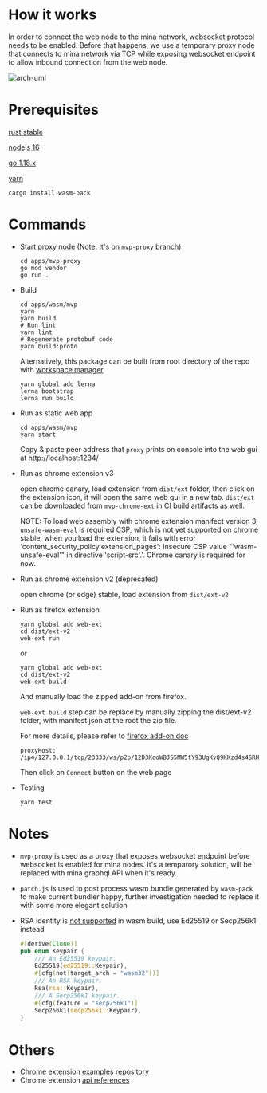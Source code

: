 # How it works

In order to connect the web node to the mina network, websocket protocol needs to be enabled. Before that happens, we use a temporary proxy node that connects to mina network via TCP while exposing websocket endpoint to allow inbound connection from the web node.

![arch-uml](http://www.plantuml.com/plantuml/proxy?cache=no&src=https://raw.githubusercontent.com/ChainSafe/mina-rs/main/docs/mvp-arch.iuml)

# Prerequisites

[rust stable](https://rustup.rs/)

[nodejs 16](https://nodejs.org/en/download/)

[go 1.18.x](https://go.dev/dl/)

[yarn](https://classic.yarnpkg.com/en/docs/install)

```
cargo install wasm-pack
```

# Commands

- Start [proxy node](https://github.com/ChainSafe/mina-rs/tree/mvp-proxy/apps/mvp-proxy) (Note: It's on `mvp-proxy` branch)

  ```
  cd apps/mvp-proxy
  go mod vendor
  go run .
  ```

- Build

  ```
  cd apps/wasm/mvp
  yarn
  yarn build
  # Run lint
  yarn lint
  # Regenerate protobuf code
  yarn build:proto
  ```

  Alternatively, this package can be built from root directory of the repo with [workspace manager](https://lerna.js.org/)

  ```
  yarn global add lerna
  lerna bootstrap
  lerna run build
  ```

- Run as static web app

  ```
  cd apps/wasm/mvp
  yarn start
  ```

  Copy & paste peer address that `proxy` prints on console into the web gui at http://localhost:1234/

- Run as chrome extension v3

  open chrome canary, load extension from `dist/ext` folder, then click on the extension icon, it will open the same web gui in a new tab. `dist/ext` can be downloaded from `mvp-chrome-ext` in CI build artifacts as well.

  NOTE: To load web assembly with chrome extension manifect version 3, `unsafe-wasm-eval` is required CSP, which is not yet supported on chrome stable, when you load the extension, it fails with error 'content_security_policy.extension_pages': Insecure CSP value "'wasm-unsafe-eval'" in directive 'script-src'.'. Chrome canary is required for now.

- Run as chrome extension v2 (deprecated)

  open chrome (or edge) stable, load extension from `dist/ext-v2`

- Run as firefox extension

  ```
  yarn global add web-ext
  cd dist/ext-v2
  web-ext run
  ```

  or

  ```
  yarn global add web-ext
  cd dist/ext-v2
  web-ext build
  ```

  And manually load the zipped add-on from firefox.

  `web-ext build` step can be replace by manually zipping the dist/ext-v2 folder, with manifest.json at the root the zip file.

  For more details, please refer to [firefox add-on doc](https://developer.mozilla.org/en-US/docs/Mozilla/Add-ons/WebExtensions/Your_first_WebExtension#installing)

  ```
  proxyHost: /ip4/127.0.0.1/tcp/23333/ws/p2p/12D3KooWBJS5MW5tY93UgKvQ9KKzd4s4SRHEZoUsv7frvcAZKaQt
  ```

  Then click on `Connect` button on the web page

- Testing
  ```
  yarn test
  ```

# Notes

- `mvp-proxy` is used as a proxy that exposes websocket endpoint before websocket is enabled for mina nodes. It's a temparory solution, will be replaced with mina graphql API when it's ready.

- `patch.js` is used to post process wasm bundle generated by `wasm-pack` to make current bundler happy, further investigation needed to replace it with some more elegant solution

- RSA identity is [not supported](https://github.com/libp2p/rust-libp2p/blob/a168410dbed0d0941f2e5a14543206044ccb2260/core/src/identity.rs#L70) in wasm build, use Ed25519 or Secp256k1 instead

  ```rust
  #[derive(Clone)]
  pub enum Keypair {
      /// An Ed25519 keypair.
      Ed25519(ed25519::Keypair),
      #[cfg(not(target_arch = "wasm32"))]
      /// An RSA keypair.
      Rsa(rsa::Keypair),
      /// A Secp256k1 keypair.
      #[cfg(feature = "secp256k1")]
      Secp256k1(secp256k1::Keypair),
  }
  ```

# Others

- Chrome extension [examples repository](https://github.com/GoogleChrome/chrome-extensions-samples)
- Chrome extension [api references](https://developer.chrome.com/docs/extensions/reference/)

